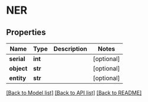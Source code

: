 # NER

## Properties
Name | Type | Description | Notes
------------ | ------------- | ------------- | -------------
**serial** | **int** |  | [optional] 
**object** | **str** |  | [optional] 
**entity** | **str** |  | [optional] 

[[Back to Model list]](../README.md#documentation-for-models) [[Back to API list]](../README.md#documentation-for-api-endpoints) [[Back to README]](../README.md)


